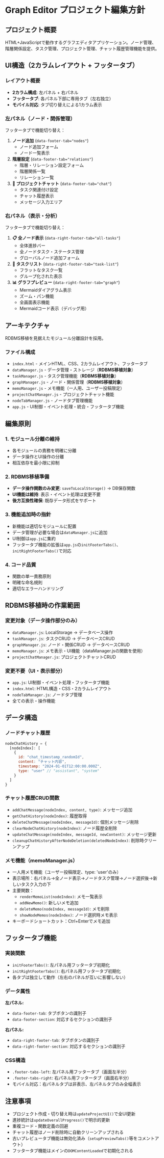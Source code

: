 # Graph Editor プロジェクト編集方針

## プロジェクト概要
HTML+JavaScriptで動作するグラフエディタアプリケーション。ノード管理、階層関係設定、タスク管理、プロジェクト管理、チャット履歴管理機能を提供。

## UI構造（2カラムレイアウト + フッタータブ）

### レイアウト概要
- **2カラム構成**: 左パネル + 右パネル
- **フッタータブ**: 各パネル下部に専用タブ（左右独立）
- **モバイル対応**: タブ切り替えによる1カラム表示

### 左パネル（ノード・関係管理）
フッタータブで機能切り替え：
1. **ノード追加** (`data-footer-tab="nodes"`)
   - ノード追加フォーム
   - ノード一覧表示
2. **階層設定** (`data-footer-tab="relations"`)
   - 階層・リレーション設定フォーム
   - 階層関係一覧
   - リレーション一覧
3. **💬 プロジェクトチャット** (`data-footer-tab="chat"`)
   - タスク関連付け設定
   - チャット履歴表示
   - メッセージ入力エリア

### 右パネル（表示・分析）
フッタータブで機能切り替え：
1. **📋 全ノード表示** (`data-right-footer-tab="all-tasks"`)
   - 全体進捗バー
   - 全ノードタスク・ステータス管理
   - グローバルノード追加フォーム
2. **📝 タスクリスト** (`data-right-footer-tab="task-list"`)
   - フラットなタスク一覧
   - グループ化された表示
3. **📊 グラフプレビュー** (`data-right-footer-tab="graph"`)
   - Mermaidダイアグラム表示
   - ズーム・パン機能
   - 全画面表示機能
   - Mermaidコード表示（デバッグ用）

## アーキテクチャ
RDBMS移植を見据えたモジュール分離設計を採用。

### ファイル構成
- `index.html` - メインHTML、CSS、2カラムレイアウト、フッタータブ
- `dataManager.js` - データ管理・ストレージ（**RDBMS移植対象**）
- `taskManager.js` - タスク管理機能（**RDBMS移植対象**）  
- `graphManager.js` - ノード・関係管理（**RDBMS移植対象**）
- `memoManager.js` - メモ機能（一人用、ユーザー投稿限定）
- `projectChatManager.js` - プロジェクトチャット機能
- `nodeTabManager.js` - ノードタブ管理機能
- `app.js` - UI制御・イベント処理・統合・フッタータブ機能

## 編集原則

### 1. モジュール分離の維持
- 各モジュールの責務を明確に分離
- データ操作とUI操作の分離
- 相互依存を最小限に抑制

### 2. RDBMS移植準備
- **データ操作関数のみ変更**: `saveToLocalStorage()` → DB保存関数
- **UI機能は維持**: 表示・イベント処理は変更不要
- **後方互換性確保**: 既存データ形式をサポート

### 3. 機能追加時の指針
- 新機能は適切なモジュールに配置
- データ管理が必要な場合は`dataManager.js`に追加
- UI制御は`app.js`に集約
- フッタータブ機能の拡張は`app.js`の`initFooterTabs()`、`initRightFooterTabs()`で対応

### 4. コード品質
- 関数の単一責務原則
- 明確な命名規則
- 適切なエラーハンドリング

## RDBMS移植時の作業範囲

### 変更対象（データ操作部分のみ）
- `dataManager.js`: LocalStorage → データベース操作
- `taskManager.js`: タスクCRUD → データベースCRUD
- `graphManager.js`: ノード・関係CRUD → データベースCRUD
- `memoManager.js`: メモ表示・UI機能（dataManager.jsの関数を使用）
- `projectChatManager.js`: プロジェクトチャットCRUD

### 変更不要（UI・表示部分）
- `app.js`: UI制御・イベント処理・フッタータブ機能
- `index.html`: HTML構造・CSS・2カラムレイアウト
- `nodeTabManager.js`: ノードタブ管理
- 全ての表示・操作機能

## データ構造

### ノードチャット履歴
```javascript
nodeChatHistory = {
  [nodeIndex]: [
    {
      id: "chat_timestamp_randomId",
      content: "チャット内容",
      timestamp: "2024-01-01T12:00:00.000Z",
      type: "user" // "assistant", "system"
    }
  ]
}
```

### チャット履歴CRUD関数
- `addChatMessage(nodeIndex, content, type)`: メッセージ追加
- `getChatHistory(nodeIndex)`: 履歴取得
- `deleteChatMessage(nodeIndex, messageId)`: 個別メッセージ削除
- `clearNodeChatHistory(nodeIndex)`: ノード履歴全削除
- `updateChatMessage(nodeIndex, messageId, newContent)`: メッセージ更新
- `cleanupChatHistoryAfterNodeDeletion(deletedNodeIndex)`: 削除時クリーンアップ

### メモ機能（memoManager.js）
- 一人用メモ機能（ユーザー投稿限定、type: 'user'のみ）
- 表示場所：右パネル→全ノード表示→ノードタスク管理→ノード選択後→新しいタスク入力の下
- 主要関数：
  - `renderMemoList(nodeIndex)`: メモ一覧表示
  - `addNewMemo()`: 新しいメモ追加
  - `deleteMemo(nodeIndex, messageId)`: メモ削除
  - `showNodeMemos(nodeIndex)`: ノード選択時メモ表示
- キーボードショートカット：Ctrl+Enterでメモ追加

## フッタータブ機能

### 実装関数
- `initFooterTabs()`: 左パネル用フッタータブ初期化
- `initRightFooterTabs()`: 右パネル用フッタータブ初期化
- 各タブは独立して動作（左右のパネルが互いに影響しない）

### データ属性
**左パネル:**
- `data-footer-tab`: タブボタンの識別子
- `data-footer-section`: 対応するセクションの識別子

**右パネル:**
- `data-right-footer-tab`: タブボタンの識別子  
- `data-right-footer-section`: 対応するセクションの識別子

### CSS構造
- `.footer-tabs-left`: 左パネル用フッタータブ（画面左半分）
- `.footer-tabs-right`: 右パネル用フッタータブ（画面右半分）
- モバイル対応：右パネルタブは非表示、左パネルタブのみ全幅表示

## 注意事項
- プロジェクト作成・切り替え時は`updateProjectUI()`で全UI更新
- 進捗統計は`updateOverallProgress()`で明示的更新
- 重複コード・関数定義の回避
- チャット履歴はノード削除時に自動クリーンアップされる
- 古いプレビュータブ機能は無効化済み（`setupPreviewTabs()`等をコメントアウト）
- フッタータブ機能はメインの`DOMContentLoaded`で初期化される